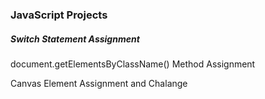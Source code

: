 <h3>JavaScript Projects</h3>
<h5>Switch Statement Assignment</h5>
<p>document.getElementsByClassName() Method Assignment</p>
<p>Canvas Element Assignment and Chalange</p>
<p></p>